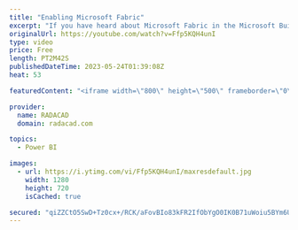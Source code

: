```yaml
---
title: "Enabling Microsoft Fabric"
excerpt: "If you have heard about Microsoft Fabric in the Microsoft Build 2023 event's announcement, Here are explanations for enabling it for your tenant. This setting will be automatically enabled for you in the future; this is just in the meantime if you want to get your hands on Microsoft Fabric from the early"
originalUrl: https://youtube.com/watch?v=Ffp5KQH4unI
type: video
price: Free
length: PT2M42S
publishedDateTime: 2023-05-24T01:39:08Z
heat: 53

featuredContent: "<iframe width=\"800\" height=\"500\" frameborder=\"0\" src=\"https://www.youtube.com/embed/Ffp5KQH4unI\" allow=\"accelerometer; autoplay; encrypted-media; gyroscope; picture-in-picture\" allowfullscreen></iframe>"

provider:
  name: RADACAD
  domain: radacad.com

topics:
  - Power BI

images:
  - url: https://i.ytimg.com/vi/Ffp5KQH4unI/maxresdefault.jpg
    width: 1280
    height: 720
    isCached: true

secured: "qiZZCtO5SwD+Tz0cx+/RCK/aFovBIo83kFR2IfObYgO0IK0B71uWoiu5BYm6UQF01Go78CAZygspDbYbf6ZXgnr1cthidsw+PX1Lfu+Y5VZlBXByR4S6z0Pn7g74U5QIKjgDA9cxqCavqEnUbPYvexhyQFyldmxqkwisoql9quowMyXDdRrASa5hBOCVvlsGdP6g/OJMyxz51foQSmADo+6nWp8jeFZUT3L5ASHfmKsSL0qwN2phO4ECMF0PSr9lokMxjL2g3FjviFcFZqTm9mtXg6cUIEfjc6ekMWUz3nvZti8Ra88vRf5Hl4xkxYu591N7PQh9o/O5Ih7TYl9/XCID3Cvt6foZFtbJ4CWfq0yNhQqj6IzAqg8SPb29RGkiotduMdbb+vTYARVHkFQ1RrASMDxxkarndS5fj1yjYH4=;moiXdISJ61tuKdF0gDiBWg=="
---
```


